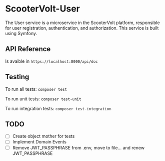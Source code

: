 # ScooterVolt-User
The User service is a microservice in the ScooterVolt platform, responsible for user registration, authentication, and authorization. This service is built using Symfony.

## API Reference

Is avaible in ```https://localhost:8000/api/doc```

## Testing

To run all tests:
```composer test```

To run unit tests:
```composer test-unit```

To run integration tests:
```composer test-integration```


## TODO
- [ ] Create object mother for tests
- [ ] Implement Domain Events
- [ ] Remove JWT_PASSPHRASE from .env, move to file... and renew JWT_PASSPHRASE